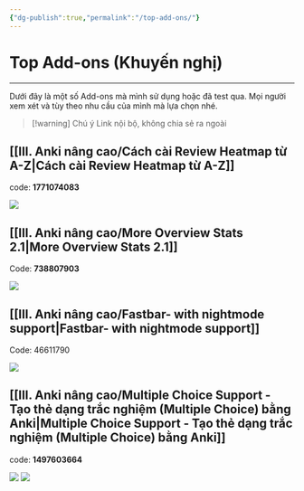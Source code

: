 ```yaml
---
{"dg-publish":true,"permalink":"/top-add-ons/"}
---
```


# Top Add-ons (Khuyến nghị)
___
Dưới đây là một số Add-ons mà mình sử dụng hoặc đã test qua. 
Mọi người xem xét và tùy theo nhu cầu của mình mà lựa chọn nhé.

> [!warning] Chú ý
> Link nội bộ, không chia sẻ ra ngoài

## [[III. Anki nâng cao/Cách cài Review Heatmap từ A-Z\|Cách cài Review Heatmap từ A-Z]]
code: **1771074083**

![](https://i.imgur.com/YiOBU3Qh.png)


## [[III. Anki nâng cao/More Overview Stats 2.1\|More Overview Stats 2.1]]
Code: **738807903**

![](https://i.imgur.com/z5to9Cx.png)


## [[III. Anki nâng cao/Fastbar- with nightmode support\|Fastbar- with nightmode support]]
Code: 46611790

![](https://i.imgur.com/4oiroMs.png)


## [[III. Anki nâng cao/Multiple Choice Support - Tạo thẻ dạng trắc nghiệm (Multiple Choice) bằng Anki\|Multiple Choice Support - Tạo thẻ dạng trắc nghiệm (Multiple Choice) bằng Anki]]
code: **1497603664**

![](https://i.imgur.com/QERgkECh.png)
![](https://i.imgur.com/LPsOO0el.png)







